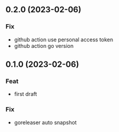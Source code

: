## 0.2.0 (2023-02-06)

### Fix

- github action use personal access token
- github action go version

## 0.1.0 (2023-02-06)

### Feat

- first draft

### Fix

- goreleaser auto snapshot

